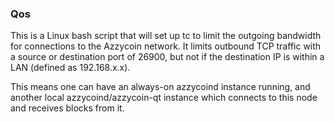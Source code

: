 ### Qos ###

This is a Linux bash script that will set up tc to limit the outgoing bandwidth for connections to the Azzycoin network. It limits outbound TCP traffic with a source or destination port of 26900, but not if the destination IP is within a LAN (defined as 192.168.x.x).

This means one can have an always-on azzycoind instance running, and another local azzycoind/azzycoin-qt instance which connects to this node and receives blocks from it.
